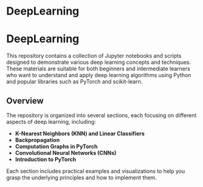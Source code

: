 # DeepLearning

# DeepLearning

This repository contains a collection of Jupyter notebooks and scripts designed to demonstrate various deep learning concepts and techniques. These materials are suitable for both beginners and intermediate learners who want to understand and apply deep learning algorithms using Python and popular libraries such as PyTorch and scikit-learn.

## Overview

The repository is organized into several sections, each focusing on different aspects of deep learning, including:

- **K-Nearest Neighbors (KNN) and Linear Classifiers**
- **Backpropagation**
- **Computation Graphs in PyTorch**
- **Convolutional Neural Networks (CNNs)**
- **Introduction to PyTorch**

Each section includes practical examples and visualizations to help you grasp the underlying principles and how to implement them.
